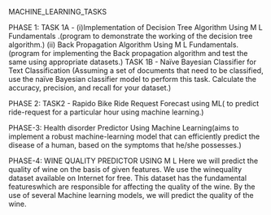 MACHINE_LEARNING_TASKS


PHASE 1:
TASK 1A - 
(i)Implementation of Decision Tree Algorithm Using M L Fundamentals  .(program to demonstrate the working of the decision tree algorithm.)
(ii) Back Propagation Algorithm Using M L Fundamentals.(program for implementing the Back propagation algorithm and test the same using appropriate datasets.)
TASK 1B - Naïve Bayesian Classifier for Text Classification
(Assuming a set of documents that need to be classified, use the naïve Bayesian classifier model to perform this task. Calculate the accuracy, precision, and recall for your dataset.)


PHASE 2:
TASK2 - Rapido Bike Ride Request Forecast using ML( to predict ride-request for a particular hour using machine learning.)


PHASE-3:
Health disorder Predictor Using Machine Learning(aims to implement a robust machine-learning model that can efficiently predict the disease of a human, based on the symptoms that he/she possesses.)

PHASE-4:
WINE QUALITY PREDICTOR USING M L
Here we will predict the quality of wine on the basis of given features. We use the winequality dataset available on Internet for free. This dataset has the fundamental featureswhich are responsible for affecting the quality of the wine. By the use of several Machine learning models, we will predict the quality of the wine.
